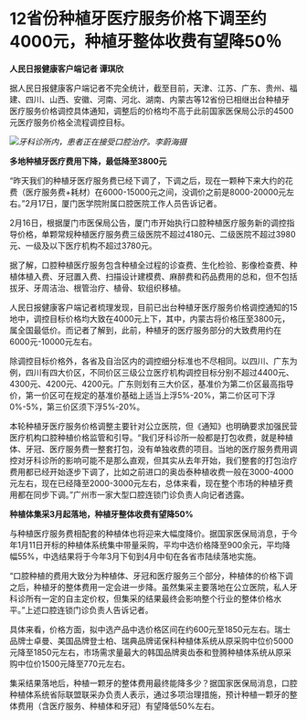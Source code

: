 # 12省份种植牙医疗服务价格下调至约4000元，种植牙整体收费有望降50％

**人民日报健康客户端记者 谭琪欣**

据人民日报健康客户端记者不完全统计，截至目前，天津、江苏、广东、贵州、福建、四川、山西、安徽、河南、河北、湖南、内蒙古等12省份已相继出台种植牙医疗服务价格调控具体通知，调整后的价格均不高于此前国家医保局公示的4500元医疗服务价格全流程调控目标。

![](https://inews.gtimg.com/om_bt/ONNSjklZNQNjTGkgAcumxd2EQ01nXZBGtEeWEqz2r60pgAA/1000)_牙科诊所内，患者正在接受口腔治疗。李蔚海摄_

**多地种植牙医疗费用下降，最低降至3800元**

“昨天我们的种植牙医疗服务费已经下调了，下调之后，现在一颗种下来大约的花费（医疗服务费+耗材）在6000-15000元之间，没调价之前是8000-20000元左右。”2月17日，厦门医学院附属口腔医院工作人员告诉记者。

2月16日，根据厦门市医保局公告，厦门市开始执行口腔种植医疗服务新的调控指导价格，单颗常规种植医疗服务费三级医院不超过4180元、二级医院不超过3980元、一级及以下医疗机构不超过3780元。

据了解，口腔种植医疗服务包含种植全过程的诊查费、生化检验、影像检查费、种植体植入费、牙冠置入费、扫描设计建模费、麻醉费和药品费用的总和，但不包括拔牙、牙周洁治、根管治疗、植骨、软组织移植。

人民日报健康客户端记者梳理发现，目前已出台种植牙医疗服务价格调控通知的15地中，调控目标价格均大致在4000元上下，其中，内蒙古将价格压至3800元，属全国最低价。而记者了解到，此前，种植牙的医疗服务部分的大致费用约在6000元-10000元左右。

除调控目标价格外，各省及自治区内的调控细分标准也不尽相同。以四川、广东为例，四川有四大价区，不同价区三级公立医疗机构调控目标分别不超过4400元、4300元、4200元、4200元。广东则划有三大价区，基准价为第二价区最高指导价，第一价区可在规定的基准价基础上适当上浮5%-20%，第二价区可下浮0%-5%，第三价区须下浮5%-20%。

本轮种植牙医疗服务价格调整主要针对公立医院，但《通知》也明确要求加强民营医疗机构口腔种植价格监管和引导。“我们牙科诊所一般都是打包收费，就是种植体、牙冠、医疗服务费一整套打包，没有单独收费的项目。当地的医疗服务费用调控对牙科诊所的影响可能不是那么直观，但其实从去年开始，我们整套的打包治疗费用都已经开始逐步下调了，比如之前进口的奥齿泰种植收费一般在3000-4000元左右，现在已经降至2000-3000元左右，总体来看，现在整个市场的种植牙费用都在同步下调。”广州市一家大型口腔连锁门诊负责人向记者透露。

**种植体集采3月起落地，种植牙整体收费有望降50%**

与种植医疗服务费相配套的种植体也将迎来大幅度降价。据国家医保局消息，于今年1月11日开标的种植体系统集中带量采购，平均中选价格降至900余元，平均降幅55%，中选结果将于今年3月下旬到4月中旬在各省市陆续落地实施。

“口腔种植的费用大致分为种植体、牙冠和医疗服务三个部分，种植体的价格下调之后，种植牙的整体费用一定会进一步降。虽然集采主要落地在公立医院，私人牙科诊所有一定的自主定价权，但集采的结果最终会影响整个行业的整体价格水平。”上述口腔连锁门诊负责人告诉记者。

具体来看，价格方面，拟中选产品中选价格区间在约600元至1850元左右。瑞士品牌士卓曼、美国品牌登士柏、瑞典品牌诺保科种植体系统从原采购中位价5000元降至1850元左右，市场需求量最大的韩国品牌奥齿泰和登腾种植体系统从原采购中位价1500元降至770元左右。

集采结果落地后，种植一颗牙的整体费用最终能降多少？据国家医保局消息，口腔种植体系统省际联盟联采办负责人表示，通过多项治理措施，预计种植一颗牙的整体费用（含医疗服务、种植体和牙冠）有望降低50%左右。

